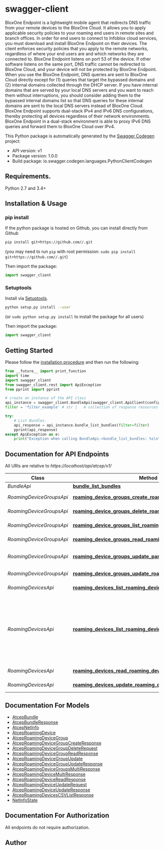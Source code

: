 # swagger-client
BloxOne Endpoint is a lightweight mobile agent that redirects DNS traffic from your remote devices to the BloxOne Cloud. It allows you to apply applicable security policies to your roaming end users in remote sites and branch offices.  In order for end users to connect to Infoblox cloud services, you must download and install BloxOne Endpoint on their devices. The client enforces security policies that you apply to the remote networks, regardless of where your end users are and which networks they are connected to. BloxOne Endpoint listens on port 53 of the device. If other software listens on the same port, DNS traffic cannot be redirected to BloxOne Cloud, and your device will not be protected by BloxOne Endpoint.  When you use the BloxOne Endpoint, DNS queries are sent to BloxOne Cloud directly except for (1) queries that target the bypassed domains and (2) internal domains collected through the DHCP server. If you have internal domains that are served by your local DNS servers and you want to reach them without interruptions, you should consider adding them to the bypassed internal domains list so that DNS queries for these internal domains are sent to the local DNS servers instead of BloxOne Cloud.  BloxOne Endpoint supports dual-stack IPv4 and IPv6 DNS configurations, thereby protecting all devices regardless of their network environments. BloxOne Endpoint in a dual-stack environment is able to proxy IPv6 DNS queries and forward them to BloxOne Cloud over IPv4. 

This Python package is automatically generated by the [Swagger Codegen](https://github.com/swagger-api/swagger-codegen) project:

- API version: v1
- Package version: 1.0.0
- Build package: io.swagger.codegen.languages.PythonClientCodegen

## Requirements.

Python 2.7 and 3.4+

## Installation & Usage
### pip install

If the python package is hosted on Github, you can install directly from Github

```sh
pip install git+https://github.com//.git
```
(you may need to run `pip` with root permission: `sudo pip install git+https://github.com//.git`)

Then import the package:
```python
import swagger_client 
```

### Setuptools

Install via [Setuptools](http://pypi.python.org/pypi/setuptools).

```sh
python setup.py install --user
```
(or `sudo python setup.py install` to install the package for all users)

Then import the package:
```python
import swagger_client
```

## Getting Started

Please follow the [installation procedure](#installation--usage) and then run the following:

```python
from __future__ import print_function
import time
import swagger_client
from swagger_client.rest import ApiException
from pprint import pprint

# create an instance of the API class
api_instance = swagger_client.BundleApi(swagger_client.ApiClient(configuration))
filter = 'filter_example' # str |   A collection of response resources can be filtered by a logical expression string that includes JSON tag references to values in each resource, literal values, and logical operators. If a resource does not have the specified tag, its value is assumed to be null.  Literal values include numbers (integer and floating-point), and quoted (both single- or double-quoted) literal strings, and 'null'. The following operators are commonly used in filter expressions:  |  Op   |  Description               |  |  --   |  -----------               |  |  ==   |  Equal                     |  |  !=   |  Not Equal                 |  |  >    |  Greater Than              |  |   >=  |  Greater Than or Equal To  |  |  <    |  Less Than                 |  |  <=   |  Less Than or Equal To     |  |  and  |  Logical AND               |  |  ~    |  Matches Regex             |  |  !~   |  Does Not Match Regex      |  |  or   |  Logical OR                |  |  not  |  Logical NOT               |  |  ()   |  Groupping Operators       |         (optional)

try:
    # List Bundles.
    api_response = api_instance.bundle_list_bundles(filter=filter)
    pprint(api_response)
except ApiException as e:
    print("Exception when calling BundleApi->bundle_list_bundles: %s\n" % e)

```

## Documentation for API Endpoints

All URIs are relative to *https://localhost/api/atcep/v1/*

Class | Method | HTTP request | Description
------------ | ------------- | ------------- | -------------
*BundleApi* | [**bundle_list_bundles**](docs/BundleApi.md#bundle_list_bundles) | **GET** /rc_download_urls | List Bundles.
*RoamingDeviceGroupsApi* | [**roaming_device_groups_create_roaming_device_group**](docs/RoamingDeviceGroupsApi.md#roaming_device_groups_create_roaming_device_group) | **POST** /roaming_device_groups | Create Roaming Device Group.
*RoamingDeviceGroupsApi* | [**roaming_device_groups_delete_roaming_device_group**](docs/RoamingDeviceGroupsApi.md#roaming_device_groups_delete_roaming_device_group) | **DELETE** /roaming_device_groups | Delete Roaming Device Groups.
*RoamingDeviceGroupsApi* | [**roaming_device_groups_list_roaming_device_groups**](docs/RoamingDeviceGroupsApi.md#roaming_device_groups_list_roaming_device_groups) | **GET** /roaming_device_groups | List Roaming Device Groups.
*RoamingDeviceGroupsApi* | [**roaming_device_groups_read_roaming_device_group**](docs/RoamingDeviceGroupsApi.md#roaming_device_groups_read_roaming_device_group) | **GET** /roaming_device_groups/{id} | Read Roaming Device Group.
*RoamingDeviceGroupsApi* | [**roaming_device_groups_update_partial_roaming_device_group**](docs/RoamingDeviceGroupsApi.md#roaming_device_groups_update_partial_roaming_device_group) | **PATCH** /roaming_device_groups/{id} | Update Roaming Device Group partially.
*RoamingDeviceGroupsApi* | [**roaming_device_groups_update_roaming_device_group**](docs/RoamingDeviceGroupsApi.md#roaming_device_groups_update_roaming_device_group) | **PUT** /roaming_device_groups/{id} | Update Roaming Device Group.
*RoamingDevicesApi* | [**roaming_devices_list_roaming_devices**](docs/RoamingDevicesApi.md#roaming_devices_list_roaming_devices) | **GET** /roaming_devices | List Roaming Devices.
*RoamingDevicesApi* | [**roaming_devices_list_roaming_devices_csv**](docs/RoamingDevicesApi.md#roaming_devices_list_roaming_devices_csv) | **GET** /roaming_devices_download | List RoamingDevices in CSV format Use this method to download the selected list of roaming devices in CSV (comma-separate values) format.
*RoamingDevicesApi* | [**roaming_devices_read_roaming_device**](docs/RoamingDevicesApi.md#roaming_devices_read_roaming_device) | **GET** /roaming_devices/{client_id} | Read Roaming Device.
*RoamingDevicesApi* | [**roaming_devices_update_roaming_device**](docs/RoamingDevicesApi.md#roaming_devices_update_roaming_device) | **PUT** /roaming_devices | Update Roaming Device.


## Documentation For Models

 - [AtcepBundle](docs/AtcepBundle.md)
 - [AtcepBundleResponse](docs/AtcepBundleResponse.md)
 - [AtcepNetInfo](docs/AtcepNetInfo.md)
 - [AtcepRoamingDevice](docs/AtcepRoamingDevice.md)
 - [AtcepRoamingDeviceGroup](docs/AtcepRoamingDeviceGroup.md)
 - [AtcepRoamingDeviceGroupCreateResponse](docs/AtcepRoamingDeviceGroupCreateResponse.md)
 - [AtcepRoamingDeviceGroupDeleteRequest](docs/AtcepRoamingDeviceGroupDeleteRequest.md)
 - [AtcepRoamingDeviceGroupReadResponse](docs/AtcepRoamingDeviceGroupReadResponse.md)
 - [AtcepRoamingDeviceGroupUpdate](docs/AtcepRoamingDeviceGroupUpdate.md)
 - [AtcepRoamingDeviceGroupUpdateResponse](docs/AtcepRoamingDeviceGroupUpdateResponse.md)
 - [AtcepRoamingDeviceGroupsMultiResponse](docs/AtcepRoamingDeviceGroupsMultiResponse.md)
 - [AtcepRoamingDeviceMultiResponse](docs/AtcepRoamingDeviceMultiResponse.md)
 - [AtcepRoamingDeviceReadResponse](docs/AtcepRoamingDeviceReadResponse.md)
 - [AtcepRoamingDeviceUpdateRequest](docs/AtcepRoamingDeviceUpdateRequest.md)
 - [AtcepRoamingDeviceUpdateResponse](docs/AtcepRoamingDeviceUpdateResponse.md)
 - [AtcepRoamingDevicesCSVListResponse](docs/AtcepRoamingDevicesCSVListResponse.md)
 - [NetInfoState](docs/NetInfoState.md)


## Documentation For Authorization

 All endpoints do not require authorization.


## Author



